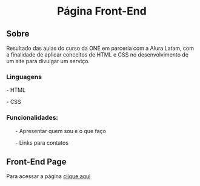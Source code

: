 <h1 align = "center">Página Front-End</h1>
<h2> Sobre </h2>
<p> Resultado das aulas do curso da ONE em parceria com a Alura Latam, com a finalidade de aplicar conceitos de HTML e CSS no desenvolvimento de um site para divulgar um serviço.</p>
<h3>Linguagens</h3>
<p> - HTML</p>
<p> - CSS</p>

<h3>Funcionalidades:</h3>

<ul>- Apresentar quem sou e o que faço</ul>
<ul>- Links para contatos</ul>

## Front-End Page

Para acessar a página [clique aqui](https://pagina-front-6j66wn11n-viniciusalfieri98s-projects.vercel.app) 
  
